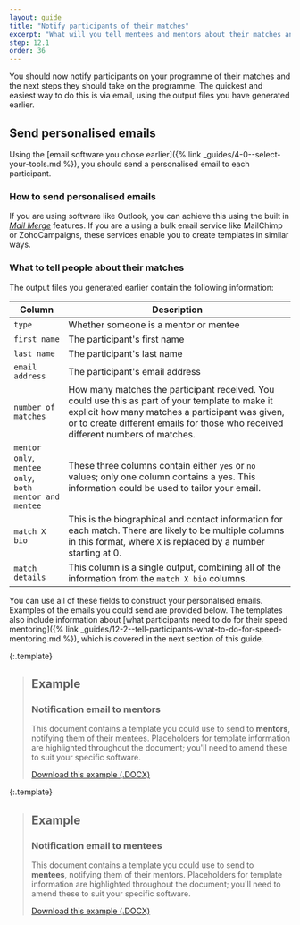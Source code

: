 ```yaml
---
layout: guide
title: "Notify participants of their matches"
excerpt: "What will you tell mentees and mentors about their matches and what to do next?"
step: 12.1
order: 36
---
```


You should now notify participants on your programme of their matches and the next steps they should take on the programme. The quickest and easiest way to do this is via email, using the output files you have generated earlier.

## Send personalised emails

Using the [email software you chose earlier]({% link _guides/4-0--select-your-tools.md %}), you should send a personalised email to each participant. 

### How to send personalised emails 

If you are using software like Outlook, you can achieve this using the built in [_Mail Merge_](https://support.microsoft.com/en-us/office/use-mail-merge-to-send-bulk-email-messages-0f123521-20ce-4aa8-8b62-ac211dedefa4#BulkMail=Windows) features. If you are a using a bulk email service like MailChimp or ZohoCampaigns, these services enable you to create templates in similar ways.

### What to tell people about their matches

The output files you generated earlier contain the following information:

| Column         | Description                                 |
|----------------|---------------------------------------------|
| `type`         | Whether someone is a mentor or mentee       |
| `first name`   | The participant's first name                |
| `last name`    | The participant's last name                 |
| `email address` | The participant's email address            |
| `number of matches` | How many matches the participant received. You could use this as part of your template to make it explicit how many matches a participant was given, or to create different emails for those who received different numbers of matches. |
| `mentor only`,<br> `mentee only`,<br> `both mentor and mentee` | These three columns contain either `yes` or `no` values; only one column contains a yes. This information could be used to tailor                your email. |
| `match X bio` | This is the biographical and contact information for each match. There are likely to be multiple columns in this format, where `X` is replaced by a number starting at 0. |
| `match details` | This column is a single output, combining all of the information from the `match X bio` columns. |

You can use all of these fields to construct your personalised emails. Examples of the emails you could send are provided below. The templates also include information about [what participants need to do for their speed mentoring]({% link _guides/12-2--tell-participants-what-to-do-for-speed-mentoring.md %}), which is covered in the next section of this guide.

{:.template}
> ## Example
> ### Notification email to mentors
> 
> This document contains a template you could use to send to **mentors**, notifying them of their mentees. Placeholders for template information are highlighted throughout the document; you'll need to amend these to suit your specific software.
> 
> <a href="/documents/example-mentor-notification-email.docx" title="Download an example mentor notification" class="button button--no-margin">Download this example (.DOCX)</a>

{:.template}
> ## Example
> ### Notification email to mentees
> 
> This document contains a template you could use to send to **mentees**, notifying them of their mentors. Placeholders for template information are highlighted throughout the document; you'll need to amend these to suit your specific software.
> 
> <a href="/documents/example-mentee-notification-email.docx" title="Download an example mentee notification" class="button button--no-margin">Download this example (.DOCX)</a>

